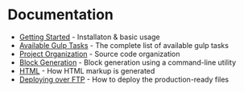 Documentation
=============

* [Getting Started](getting-started.md) - Installaton & basic usage
* [Available Gulp Tasks](available-gulp-tasks.md) - The complete list of
available gulp tasks
* [Project Organization](project-organization.md) - Source code organization
* [Block Generation](block-generation.md) - Block generation using a
command-line utility
* [HTML](html.md) - How HTML markup is generated
* [Deploying over FTP](deploying-over-ftp.md) - How to deploy the
production-ready files